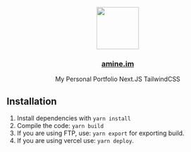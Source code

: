 <p align="center">
  <a href="https://amine.im">
    <img src="https://amine.im/favicon.svg" height="96">
    <h3 align="center">amine.im</h3>
  </a>
  <p align="center">My Personal Portfolio Next.JS TailwindCSS</p>
</p>

## Installation

1. Install dependencies with `yarn install`
2. Compile the code: `yarn build`
3. If you are using FTP, use: `yarn export` for exporting build.
4. If you are using vercel use: `yarn deploy`.

